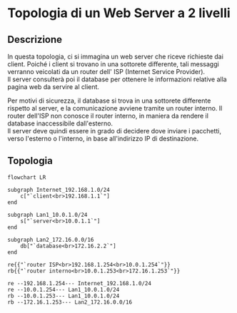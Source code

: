 # Topologia di un Web Server a 2 livelli

## Descrizione

In questa topologia, ci si immagina un web server che riceve richieste dai client.
Poiché i client si trovano in una sottorete differente, tali messaggi verranno veicolati da un router dell' ISP (Internet Service Provider).  
Il server consulterà poi il database per ottenere le informazioni relative alla pagina web da servire al client.

Per motivi di sicurezza, il database si trova in una sottorete differente rispetto al server, e la comunicazione avviene tramite un router interno.
Il router dell'ISP non conosce il router interno, in maniera da rendere il database inaccessibile dall'esterno.  
Il server deve quindi essere in grado di decidere dove inviare i pacchetti, verso l'esterno o l'interno, in base all'indirizzo IP di destinazione.

## Topologia

```mermaid
flowchart LR

subgraph Internet_192.168.1.0/24
    c["`client<br>192.168.1.1`"]
end

subgraph Lan1_10.0.1.0/24
    s["`server<br>10.0.1.1`"]
end

subgraph Lan2_172.16.0.0/16
    db["`database<br>172.16.2.2`"]
end

re{{"`router ISP<br>192.168.1.254<br>10.0.1.254`"}}
rb{{"`router interno<br>10.0.1.253<br>172.16.1.253`"}}

re --192.168.1.254--- Internet_192.168.1.0/24
re --10.0.1.254--- Lan1_10.0.1.0/24
rb --10.0.1.253--- Lan1_10.0.1.0/24
rb --172.16.1.253--- Lan2_172.16.0.0/16
```
